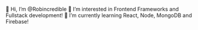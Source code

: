 👋 Hi, I’m @Robincredible
🎯 I’m interested in Frontend Frameworks and Fullstack development!
🌱 I’m currently learning React, Node, MongoDB and Firebase!

<!---
Robincredible/Robincredible is a ✨ special ✨ repository because its `README.md` (this file) appears on your GitHub profile.
You can click the Preview link to take a look at your changes.
--->

